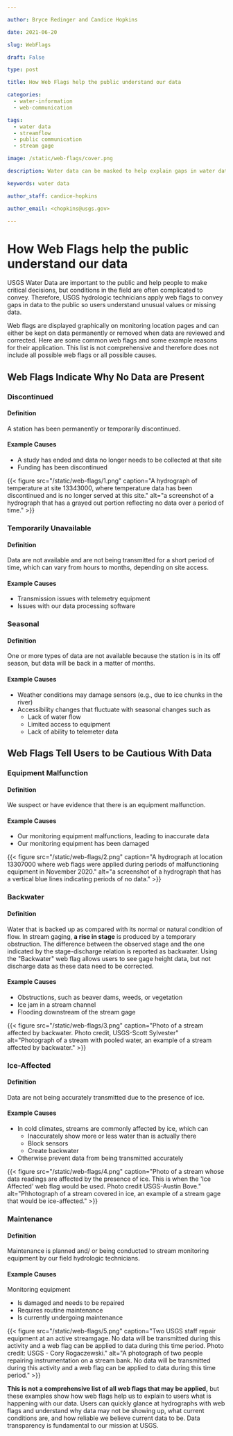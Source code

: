 ```yaml
---

author: Bryce Redinger and Candice Hopkins

date: 2021-06-20

slug: WebFlags

draft: False

type: post

title: How Web Flags help the public understand our data

categories: 
  - water-information
  - web-communication

tags: 
  - water data
  - streamflow
  - public communication
  - stream gage

image: /static/web-flags/cover.png

description: Water data can be masked to help explain gaps in water data availability. 

keywords: water data

author_staff: candice-hopkins

author_email: <chopkins@usgs.gov>

---
```




# How Web Flags help the public understand our data

USGS Water Data are important to the public and help people to make
critical decisions, but conditions in the field are often complicated to
convey. Therefore, USGS hydrologic technicians apply web flags to convey
gaps in data to the public so users understand unusual values or missing
data.

Web flags are displayed graphically on monitoring location pages and can
either be kept on data permanently or removed when data are reviewed and
corrected. Here are some common web flags and some example reasons for
their application. This list is not comprehensive and therefore does not
include all possible web flags or all possible causes.

##  Web Flags Indicate Why No Data are Present

### Discontinued

#### Definition

A station has been permanently or temporarily discontinued.

#### Example Causes

* A study has ended and data no longer needs to be collected at that site
* Funding has been discontinued

<div class="grid-row">
{{< figure src="/static/web-flags/1.png" caption="A hydrograph of temperature at site 13343000, where temperature data has been discontinued and is no longer served at this site." alt="a screenshot of a hydrograph that has a grayed out portion reflecting no data over a period of time." >}}
</div>

### Temporarily Unavailable

#### Definition

Data are not available and are not being transmitted for a short period
of time, which can vary from hours to months, depending on site access.

#### Example Causes

* Transmission issues with telemetry equipment
* Issues with our data processing software

### Seasonal

#### Definition

One or more types of data are not available because the station is in
its off season, but data will be back in a matter of months.

#### Example Causes

* Weather conditions may damage sensors (e.g., due to ice chunks in the river)
* Accessibility changes that fluctuate with seasonal changes such as
  * Lack of water flow
  * Limited access to equipment
  * Lack of ability to telemeter data

## Web Flags Tell Users to be Cautious With Data 

### Equipment Malfunction

#### Definition

We suspect or have evidence that there is an equipment malfunction.

#### Example Causes

* Our monitoring equipment malfunctions, leading to inaccurate data
* Our monitoring equipment has been damaged

<div class="grid-row">
{{< figure src="/static/web-flags/2.png" caption="A hydrograph at location 13307000 where web flags were applied during periods of malfunctioning equipment in November 2020." alt="a screenshot of a hydrograph that has a vertical blue lines indicating periods of no data." >}}
</div>

### Backwater

#### Definition

Water that is backed up as compared with its normal or natural condition
of flow. In stream gaging, **a rise in stage** is produced by a
temporary obstruction. The difference between the observed stage and the
one indicated by the stage-discharge relation is reported as backwater.
Using the "Backwater" web flag allows users to see gage height data, but
not discharge data as these data need to be corrected.

#### Example Causes

* Obstructions, such as beaver dams, weeds, or vegetation
* Ice jam in a stream channel
* Flooding downstream of the stream gage

<div class="grid-row">
{{< figure src="/static/web-flags/3.png" caption="Photo of a stream affected by backwater. Photo credit, USGS-Scott Sylvester" alt="Photograph of a stream with pooled water, an example of a stream affected by backwater." >}}
</div>

### Ice-Affected

#### Definition

Data are not being accurately transmitted due to the presence of ice.

#### Example Causes

* In cold climates, streams are commonly affected by ice, which can
  * Inaccurately show more or less water than is actually there
  * Block sensors
  * Create backwater
* Otherwise prevent data from being transmitted accurately

<div class="grid-row">
{{< figure src="/static/web-flags/4.png" caption="Photo of a stream whose data readings are affected by the presence of ice. This is when the 'Ice Affected' web flag would be used. Photo credit USGS-Austin Bove." alt="Phhotograph of a stream covered in ice, an example of a stream gage that would be ice-affected." >}}
</div>

### Maintenance

#### Definition

Maintenance is planned and/ or being conducted to stream monitoring
equipment by our field hydrologic technicians. 

#### Example Causes

Monitoring equipment
  * Is damaged and needs to be repaired
  * Requires routine maintenance
  * Is currently undergoing maintenance


<div class="grid-row">
{{< figure src="/static/web-flags/5.png" caption="Two USGS staff repair equipment at an active streamgage. No data will be transmitted during this activity and a web flag can be applied to data during this time period. Photo credit: USGS - Cory Rogaczewski." alt="A photograph of two people repairing instrumentation on a stream bank. No data will be transmitted during this activity and a web flag can be applied to data during this time period." >}}
</div>

 <b>This is not a comprehensive list of all web flags that may be applied,</b>
but these examples show how web flags help us to explain to users what
is happening with our data. Users can quickly glance at hydrographs with
web flags and understand why data may not be showing up, what current
conditions are, and how reliable we believe current data to be. Data
transparency is fundamental to our mission at USGS.

